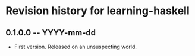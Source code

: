 # Revision history for learning-haskell

## 0.1.0.0 -- YYYY-mm-dd

* First version. Released on an unsuspecting world.
